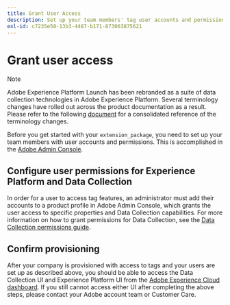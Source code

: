 ```yaml
---
title: Grant User Access
description: Set up your team members' tag user accounts and permissions in Adobe Experience Platform.
exl-id: c7235e50-13b3-4487-b171-873063875621
---
```

# Grant user access

>[!NOTE]
>
>Adobe Experience Platform Launch has been rebranded as a suite of data collection technologies in Adobe Experience Platform. Several terminology changes have rolled out across the product documentation as a result. Please refer to the following [document](../../term-updates.md) for a consolidated reference of the terminology changes.

Before you get started with your `extension_package`, you need to set up your team members with user accounts and permissions.  This is accomplished in the [Adobe Admin Console](https://adminconsole.adobe.com/).

## Configure user permissions for Experience Platform and Data Collection

In order for a user to access tag features, an administrator must add their accounts to a product profile in Adobe Admin Console, which grants the user access to specific properties and Data Collection capabilities. For more information on how to grant permissions for Data Collection, see the [Data Collection permissions guide](../../../collection/permissions.md).

## Confirm provisioning

After your company is provisioned with access to tags and your users are set up as described above, you should be able to access the Data Collection UI and Experience Platform UI from the [Adobe Experience Cloud dashboard](https://experience.adobe.com/). If you still cannot access either UI after completing the above steps, please contact your Adobe account team or Customer Care.
